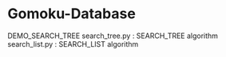 # Gomoku-Database

DEMO_SEARCH_TREE
search_tree.py : SEARCH_TREE algorithm
search_list.py : SEARCH_LIST algorithm
